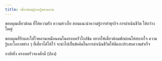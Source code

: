 ```yaml
---
title: เตี๋ยวต้อมผู้รอบรู้ของหลาน
---
```



ขอบคุณเตี๋ยวต้อม ที่ให้ความรัก ความห่วงใย สอนแนะนำความรู้การทำธุรกิจ การดำเนินชีวิต ให้กว้างใหญ่

ขอบคุณที่รักและใส่ใจหลานเหมือนคนในครอบครัวใกล้ชิด อยากให้เตี๋ยวต้อมพักผ่อนให้สบายใจ ความรู้และโอกาสต่าง ๆ ที่เตี๋ยวได้ให้ไว้ จะนำไปเป็นข้อคิดในการดำเนินชีวิตให้ดีและประสบความสำเร็จ

อาลัยยิ่ง
ครอบครัวจองศักดิ์ (ป๋อง)

